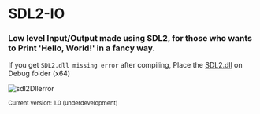 # SDL2-IO
### Low level Input/Output made using SDL2, for those who wants to Print '**Hello, World!**' in a fancy way.

If you get `SDL2.dll missing error` after compiling, Place the [SDL2.dll](https://github.com/LYDERBUG/SDL2-IO/files/10299920/SDL2.zip) on Debug folder (x64)

![sdl2Dllerror](https://user-images.githubusercontent.com/75107428/209454875-c48ea5ba-2c2c-4b1a-9375-a18eb30ace9d.png)

<sup>Current version: 1.0 (underdevelopment)</sup>
